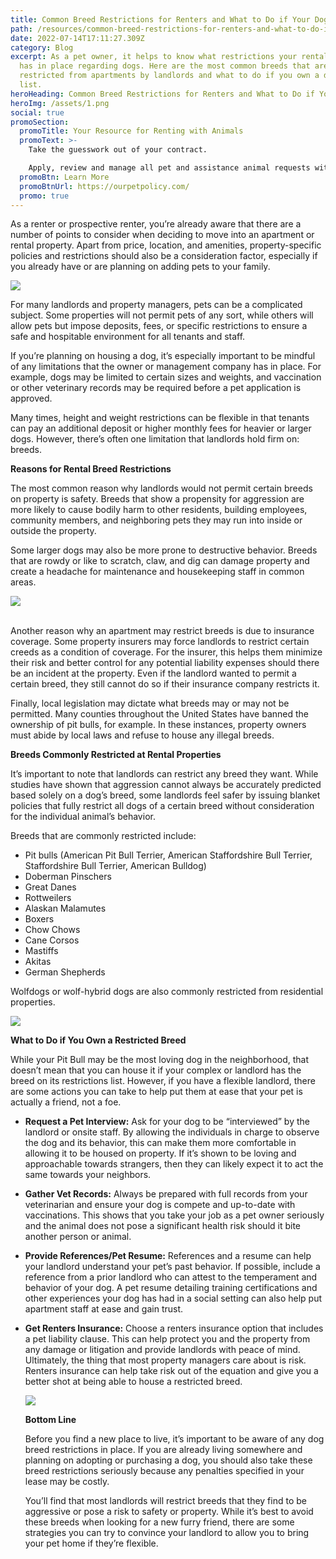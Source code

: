 ```yaml
---
title: Common Breed Restrictions for Renters and What to Do if Your Dog Is Turned Away
path: /resources/common-breed-restrictions-for-renters-and-what-to-do-if-your-dog-is-turned-away
date: 2022-07-14T17:11:27.309Z
category: Blog
excerpt: As a pet owner, it helps to know what restrictions your rental property
  has in place regarding dogs. Here are the most common breeds that are
  restricted from apartments by landlords and what to do if you own a dog on the
  list.
heroHeading: Common Breed Restrictions for Renters and What to Do if Your Dog Is Turned Away
heroImg: /assets/1.png
social: true
promoSection:
  promoTitle: Your Resource for Renting with Animals
  promoText: >-
    Take the guesswork out of your contract. 

    Apply, review and manage all pet and assistance animal requests with ease at your rental. 
  promoBtn: Learn More
  promoBtnUrl: https://ourpetpolicy.com/
  promo: true
---
```

As a renter or prospective renter, you’re already aware that there are a number of points to consider when deciding to move into an apartment or rental property. Apart from price, location, and amenities, property-specific policies and restrictions should also be a consideration factor, especially if you already have or are planning on adding pets to your family.

![](/assets/2.png)

For many landlords and property managers, pets can be a complicated subject. Some properties will not permit pets of any sort, while others will allow pets but impose deposits, fees, or specific restrictions to ensure a safe and hospitable environment for all tenants and staff.

If you’re planning on housing a dog, it’s especially important to be mindful of any limitations that the owner or management company has in place. For example, dogs may be limited to certain sizes and weights, and vaccination or other veterinary records may be required before a pet application is approved.

Many times, height and weight restrictions can be flexible in that tenants can pay an additional deposit or higher monthly fees for heavier or larger dogs. However, there’s often one limitation that landlords hold firm on: breeds.



**Reasons for Rental Breed Restrictions**

The most common reason why landlords would not permit certain breeds on property is safety. Breeds that show a propensity for aggression are more likely to cause bodily harm to other residents, building employees, community members, and neighboring pets they may run into inside or outside the property.

Some larger dogs may also be more prone to destructive behavior. Breeds that are rowdy or like to scratch, claw, and dig can damage property and create a headache for maintenance and housekeeping staff in common areas.

![](/assets/3.png)

\
Another reason why an apartment may restrict breeds is due to insurance coverage. Some property insurers may force landlords to restrict certain creeds as a condition of coverage. For the insurer, this helps them minimize their risk and better control for any potential liability expenses should there be an incident at the property. Even if the landlord wanted to permit a certain breed, they still cannot do so if their insurance company restricts it.



Finally, local legislation may dictate what breeds may or may not be permitted. Many counties throughout the United States have banned the ownership of pit bulls, for example. In these instances, property owners must abide by local laws and refuse to house any illegal breeds.



**Breeds Commonly Restricted at Rental Properties**

It’s important to note that landlords can restrict any breed they want. While studies have shown that aggression cannot always be accurately predicted based solely on a dog’s breed, some landlords feel safer by issuing blanket policies that fully restrict all dogs of a certain breed without consideration for the individual animal’s behavior.

Breeds that are commonly restricted include:

* Pit bulls (American Pit Bull Terrier, American Staffordshire Bull Terrier, Staffordshire Bull Terrier, American Bulldog)
* Doberman Pinschers
* Great Danes
* Rottweilers
* Alaskan Malamutes
* Boxers
* Chow Chows
* Cane Corsos
* Mastiffs
* Akitas
* German Shepherds

Wolfdogs or wolf-hybrid dogs are also commonly restricted from residential properties.

![](/assets/4.png)

**What to Do if You Own a Restricted Breed**

While your Pit Bull may be the most loving dog in the neighborhood, that doesn’t mean that you can house it if your complex or landlord has the breed on its restrictions list. However, if you have a flexible landlord, there are some actions you can take to help put them at ease that your pet is actually a friend, not a foe.

* **Request a Pet Interview:** Ask for your dog to be “interviewed” by the landlord or onsite staff. By allowing the individuals in charge to observe the dog and its behavior, this can make them more comfortable in allowing it to be housed on property. If it’s shown to be loving and approachable towards strangers, then they can likely expect it to act the same towards your neighbors.
* **Gather Vet Records:** Always be prepared with full records from your veterinarian and ensure your dog is compete and up-to-date with vaccinations. This shows that you take your job as a pet owner seriously and the animal does not pose a significant health risk should it bite another person or animal.
* **Provide References/Pet Resume:** References and a resume can help your landlord understand your pet’s past behavior. If possible, include a reference from a prior landlord who can attest to the temperament and behavior of your dog. A pet resume detailing training certifications and other experiences your dog has had in a social setting can also help put apartment staff at ease and gain trust.
* **Get Renters Insurance:** Choose a renters insurance option that includes a pet liability clause. This can help protect you and the property from any damage or litigation and provide landlords with peace of mind. Ultimately, the thing that most property managers care about is risk. Renters insurance can help take risk out of the equation and give you a better shot at being able to house a restricted breed.

  ![](/assets/5.png)

  **Bottom Line**

  Before you find a new place to live, it’s important to be aware of any dog breed restrictions in place. If you are already living somewhere and planning on adopting or purchasing a dog, you should also take these breed restrictions seriously because any penalties specified in your lease may be costly.

  You’ll find that most landlords will restrict breeds that they find to be aggressive or pose a risk to safety or property. While it’s best to avoid these breeds when looking for a new furry friend, there are some strategies you can try to convince your landlord to allow you to bring your pet home if they’re flexible.